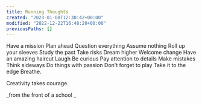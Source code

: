 ```yaml
---
title: Running Thoughts
created: "2023-01-08T12:30:42+00:00"
modified: "2022-12-22T16:48:20+00:00"
previousPaths: []
---
```

 

Have a mission
Plan ahead
Question everything
Assume nothing
Roll up your sleeves
Study the past
Take risks
Dream higher
Welcome change
Have an amazing haircut
Laugh
Be curious
Pay attention to details
Make mistakes
Think sideways
Do things with passion 
Don't forget to play
Take it to the edge
Breathe.

Creativity takes courage.

_from the front of a school _